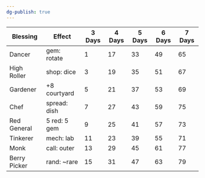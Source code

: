 ```yaml
---
dg-publish: true
---
```

| Blessing     | Effect       | 3 Days | 4 Days | 5 Days | 6 Days | 7 Days |
| ------------ | ------------ | ------ | ------ | ------ | ------ | ------ |
| Dancer       | gem: rotate  | 1      | 17     | 33     | 49     | 65     |
| High Roller  | shop: dice   | 3      | 19     | 35     | 51     | 67     |
| Gardener     | +8 courtyard | 5      | 21     | 37     | 53     | 69     |
| Chef         | spread: dish | 7      | 27     | 43     | 59     | 75     |
| Red General  | 5 red: 5 gem | 9      | 25     | 41     | 57     | 73     |
| Tinkerer     | mech: lab    | 11     | 23     | 39     | 55     | 71     |
| Monk         | call: outer  | 13     | 29     | 45     | 61     | 77     |
| Berry Picker | rand: ~rare  | 15     | 31     | 47     | 63     | 79     |